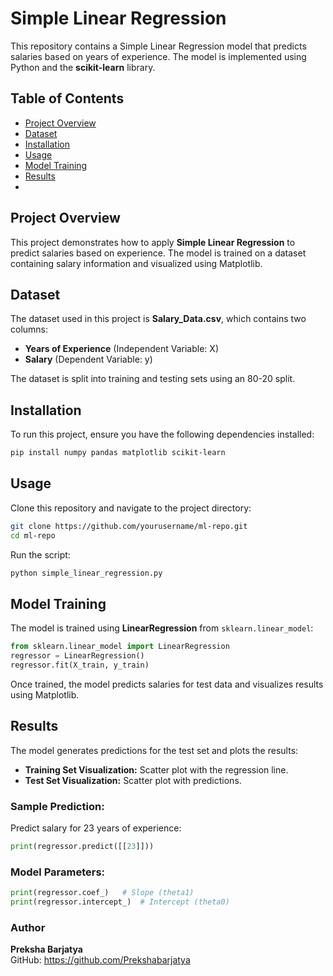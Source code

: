 # Simple Linear Regression

This repository contains a Simple Linear Regression model that predicts salaries based on years of experience. The model is implemented using Python and the **scikit-learn** library.

## Table of Contents
- [Project Overview](#project-overview)
- [Dataset](#dataset)
- [Installation](#installation)
- [Usage](#usage)
- [Model Training](#model-training)
- [Results](#results)
- 
## Project Overview
This project demonstrates how to apply **Simple Linear Regression** to predict salaries based on experience. The model is trained on a dataset containing salary information and visualized using Matplotlib.

## Dataset
The dataset used in this project is **Salary_Data.csv**, which contains two columns:
- **Years of Experience** (Independent Variable: X)
- **Salary** (Dependent Variable: y)

The dataset is split into training and testing sets using an 80-20 split.

## Installation
To run this project, ensure you have the following dependencies installed:

```bash
pip install numpy pandas matplotlib scikit-learn
```

## Usage
Clone this repository and navigate to the project directory:

```bash
git clone https://github.com/yourusername/ml-repo.git
cd ml-repo
```

Run the script:

```bash
python simple_linear_regression.py
```

## Model Training
The model is trained using **LinearRegression** from `sklearn.linear_model`:
```python
from sklearn.linear_model import LinearRegression
regressor = LinearRegression()
regressor.fit(X_train, y_train)
```

Once trained, the model predicts salaries for test data and visualizes results using Matplotlib.

## Results
The model generates predictions for the test set and plots the results:
- **Training Set Visualization:** Scatter plot with the regression line.
- **Test Set Visualization:** Scatter plot with predictions.

### Sample Prediction:
Predict salary for 23 years of experience:
```python
print(regressor.predict([[23]]))
```

### Model Parameters:
```python
print(regressor.coef_)   # Slope (theta1)
print(regressor.intercept_)  # Intercept (theta0)
```

### Author
**Preksha Barjatya**  
GitHub: https://github.com/Prekshabarjatya

